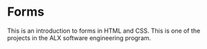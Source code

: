 # Forms
This is an introduction to forms in HTML and CSS. This is one of the projects in the ALX software engineering program.
